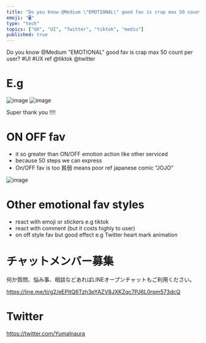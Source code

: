 ```yaml
---
title: "Do you know @Medium \"EMOTIONAL\" good fav is crap max 50 count per user"
emoji: "🖥"
type: "tech"
topics: ["UX", "UI", "Twitter", "tiktok", "mediu"]
published: true
---
```


Do you know @Medium "EMOTIONAL" good fav is crap max 50 count per user? #UI #UX ref @tiktok @twitter

# E.g
 

![image](https://user-images.githubusercontent.com/13635059/50578578-253e8300-0e7f-11e9-9b4b-3892299eaf5b.png)
![image](https://user-images.githubusercontent.com/13635059/50578617-89f9dd80-0e7f-11e9-9d03-e63b4a87f581.png)

Super thank you !!!!


# ON OFF fav

- it so greater than ON/OFF emotion action like other serviced
- because 50 steps we can express 
- On/OFF fav is too 貧弱 means poor ref japanese comic "JOJO"
  
![image](https://user-images.githubusercontent.com/13635059/50578622-954d0900-0e7f-11e9-8a9a-940a6725a4dc.png)

# Other emotional fav styles

- react with emoji or stickers e.g tiktok
- react with comment (but it costs highly to user)
- on off style fav but good effect e.g Twitter heart mark animation









<!-- Update From Qiita API -->

# チャットメンバー募集


何か質問、悩み事、相談などあればLINEオープンチャットもご利用ください。

https://line.me/ti/g2/eEPltQ6Tzh3pYAZV8JXKZqc7PJ6L0rpm573dcQ





# Twitter


https://twitter.com/YumaInaura


<!-- Update From Qiita API -->


